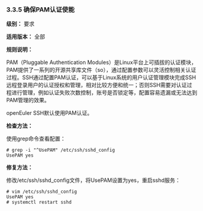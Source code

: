 ### 3.3.5 确保PAM认证使能

**级别：** 要求

**适用版本：** 全部

**规则说明：** 

PAM（Pluggable Authentication Modules）是Linux平台上可插拔的认证模块，PAM提供了一系列的开源共享库文件（so），通过配置参数可以灵活控制相关认证过程。SSH通过配置PAM认证，可以基于Linux系统的用户认证管理模块完成SSH远程登录用户的认证授权和管理，相对比较方便和统一；否则SSH需要对认证过程进行管理，例如认证失败次数控制，账号是否锁定等，配置容易遗漏或无法达到PAM管理的效果。

openEuler SSH默认使用PAM认证。

**检查方法：**

使用grep命令查看配置：

```
# grep -i "^UsePAM" /etc/ssh/sshd_config
UsePAM yes
```

**修复方法：**

修改/etc/ssh/sshd_config文件，将UsePAM设置为yes，重启sshd服务：

```
# vim /etc/ssh/sshd_config
UsePAM yes
# systemctl restart sshd
```

